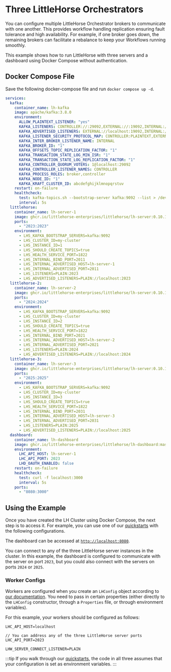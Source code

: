 # Three LittleHorse Orchestrators

You can configure multiple LittleHorse Orchestrator brokers to communicate with one another. This provides workflow handling replication ensuring fault tolerance and high availability. For example, if one broker goes down, the remaining brokers can  facilitate a rebalance to keep your Workflows running smoothly.

This example shows how to run LittleHorse with three servers and a dashboard using Docker Compose without authentication.

## Docker Compose File

Save the following docker-compose file and run `docker compose up -d`.

```yaml
services:
  kafka:
    container_name: lh-kafka
    image: apache/kafka:3.8.0
    environment:
      ALLOW_PLAINTEXT_LISTENER: "yes"
      KAFKA_LISTENERS: CONTROLLER://:29092,EXTERNAL://:19092,INTERNAL://:9092
      KAFKA_ADVERTISED_LISTENERS: EXTERNAL://localhost:19092,INTERNAL://kafka:9092
      KAFKA_LISTENER_SECURITY_PROTOCOL_MAP: CONTROLLER:PLAINTEXT,EXTERNAL:PLAINTEXT,INTERNAL:PLAINTEXT
      KAFKA_INTER_BROKER_LISTENER_NAME: INTERNAL
      KAFKA_BROKER_ID: "1"
      KAFKA_OFFSETS_TOPIC_REPLICATION_FACTOR: "1"
      KAFKA_TRANSACTION_STATE_LOG_MIN_ISR: "1"
      KAFKA_TRANSACTION_STATE_LOG_REPLICATION_FACTOR: "1"
      KAFKA_CONTROLLER_QUORUM_VOTERS: 1@localhost:29092
      KAFKA_CONTROLLER_LISTENER_NAMES: CONTROLLER
      KAFKA_PROCESS_ROLES: broker,controller
      KAFKA_NODE_ID: "1"
      KAFKA_KRAFT_CLUSTER_ID: abcdefghijklmnopqrstuv
    restart: on-failure
    healthcheck:
      test: kafka-topics.sh --bootstrap-server kafka:9092 --list > /dev/null 2>&1
      interval: 5s
  littlehorse:
    container_name: lh-server-1
    image: ghcr.io/littlehorse-enterprises/littlehorse/lh-server:0.10.1
    ports:
      - "2023:2023"
    environment:
      - LHS_KAFKA_BOOTSTRAP_SERVERS=kafka:9092
      - LHS_CLUSTER_ID=my-cluster
      - LHS_INSTANCE_ID=1
      - LHS_SHOULD_CREATE_TOPICS=true
      - LHS_HEALTH_SERVICE_PORT=1822
      - LHS_INTERNAL_BIND_PORT=2011
      - LHS_INTERNAL_ADVERTISED_HOST=lh-server-1
      - LHS_INTERNAL_ADVERTISED_PORT=2011
      - LHS_LISTENERS=PLAIN:2023
      - LHS_ADVERTISED_LISTENERS=PLAIN://localhost:2023
  littlehorse-2:
    container_name: lh-server-2
    image: ghcr.io/littlehorse-enterprises/littlehorse/lh-server:0.10.1
    ports:
      - "2024:2024"
    environment:
      - LHS_KAFKA_BOOTSTRAP_SERVERS=kafka:9092
      - LHS_CLUSTER_ID=my-cluster
      - LHS_INSTANCE_ID=2
      - LHS_SHOULD_CREATE_TOPICS=true
      - LHS_HEALTH_SERVICE_PORT=1822
      - LHS_INTERNAL_BIND_PORT=2021
      - LHS_INTERNAL_ADVERTISED_HOST=lh-server-2
      - LHS_INTERNAL_ADVERTISED_PORT=2021
      - LHS_LISTENERS=PLAIN:2024
      - LHS_ADVERTISED_LISTENERS=PLAIN://localhost:2024
  littlehorse-3:
    container_name: lh-server-3
    image: ghcr.io/littlehorse-enterprises/littlehorse/lh-server:0.10.1
    ports:
      - "2025:2025"
    environment:
      - LHS_KAFKA_BOOTSTRAP_SERVERS=kafka:9092
      - LHS_CLUSTER_ID=my-cluster
      - LHS_INSTANCE_ID=3
      - LHS_SHOULD_CREATE_TOPICS=true
      - LHS_HEALTH_SERVICE_PORT=1822
      - LHS_INTERNAL_BIND_PORT=2031
      - LHS_INTERNAL_ADVERTISED_HOST=lh-server-3
      - LHS_INTERNAL_ADVERTISED_PORT=2031
      - LHS_LISTENERS=PLAIN:2025
      - LHS_ADVERTISED_LISTENERS=PLAIN://localhost:2025
  dashboard:
    container_name: lh-dashboard
    image: ghcr.io/littlehorse-enterprises/littlehorse/lh-dashboard:master
    environment:
      LHC_API_HOST: lh-server-1
      LHC_API_PORT: 2023
      LHD_OAUTH_ENABLED: false
    restart: on-failure
    healthcheck:
      test: curl -f localhost:3000
      interval: 5s
    ports:
      - "8080:3000"
```

## Using the Example

Once you have created the LH Cluster using Docker Compose, the next step is to access it. For example, you can use one of our [quickstarts](../../05-developer-guide/00-install.md#get-started) with the following configurations.

The dashboard can be accessed at [`http://localhost:8080`](http://localhost:8080).

You can connect to any of the three LittleHorse server instances in the cluster. In this example, the dashboard is configured to communicate with the server on port `2023`, but you could also connect with the servers on ports `2024` or `2025`.

### Worker Configs

Workers are configured when you create an `LHConfig` object according to [our documentation](../../05-developer-guide/02-client-configuration.md#creating-the-lhconfig). You need to pass in certain properties (either directly to the `LHConfig` constructor, through a `Properties` file, or through environment variables).

For this example, your workers should be configured as follows:

```
LHC_API_HOST=localhost

// You can address any of the three LittleHorse server ports
LHC_API_PORT=2023

LHW_SERVER_CONNECT_LISTENER=PLAIN
```

:::tip
If you walk through our [quickstarts](../../05-developer-guide/00-install.md#get-started), the code in all three assumes that your configuration is set as environment variables.
:::